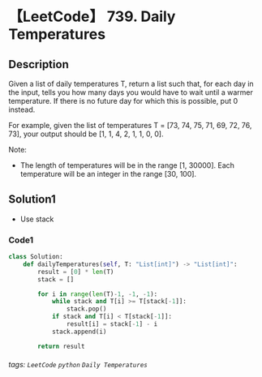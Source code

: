 # 【LeetCode】 739. Daily Temperatures

## Description
Given a list of daily temperatures T, return a list such that, for each day in the input, tells you how many days you would have to wait until a warmer temperature. If there is no future day for which this is possible, put 0 instead.

For example, given the list of temperatures T = [73, 74, 75, 71, 69, 72, 76, 73], your output should be [1, 1, 4, 2, 1, 1, 0, 0].

Note:
+ The length of temperatures will be in the range [1, 30000]. Each temperature will be an integer in the range [30, 100].

## Solution1
* Use stack

### Code1
```python
class Solution:
    def dailyTemperatures(self, T: "List[int]") -> "List[int]":
        result = [0] * len(T)
        stack = []

        for i in range(len(T)-1, -1, -1):
            while stack and T[i] >= T[stack[-1]]:
                stack.pop()
            if stack and T[i] < T[stack[-1]]:
                result[i] = stack[-1] - i
            stack.append(i)

        return result
```

###### tags: `LeetCode` `python` `Daily Temperatures` 